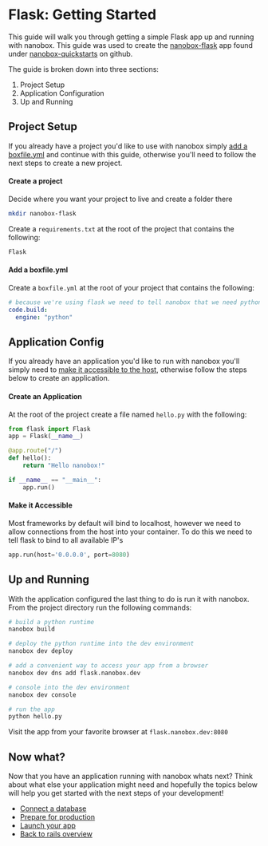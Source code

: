 # Flask: Getting Started
This guide will walk you through getting a simple Flask app up and running with nanobox. This guide was used to create the <a href="https://github.com/nanobox-quickstarts/nanobox-flask" target="\_blank">nanobox-flask</a> app found under <a href="https://github.com/nanobox-quickstarts" target="\_blank">nanobox-quickstarts</a> on github.

The guide is broken down into three sections:

1. Project Setup
2. Application Configuration
3. Up and Running

## Project Setup
If you already have a project you'd like to use with nanobox simply [add a boxfile.yml](#add-a-boxfile-yml) and continue with this guide, otherwise you'll need to follow the next steps to create a new project.

#### Create a project
Decide where you want your project to live and create a folder there

```bash
mkdir nanobox-flask
```

Create a `requirements.txt` at the root of the project that contains the following:

```txt
Flask
```

#### Add a boxfile.yml
Create a `boxfile.yml` at the root of your project that contains the following:

```yaml
# because we're using flask we need to tell nanobox that we need python in our container
code.build:
  engine: "python"
```

## Application Config
If you already have an application you'd like to run with nanobox you'll simply need to [make it accessible to the host](#make-it-accessible), otherwise follow the steps below to create an application.

#### Create an Application
At the root of the project create a file named `hello.py` with the following:

```python
from flask import Flask
app = Flask(__name__)

@app.route("/")
def hello():
    return "Hello nanobox!"

if __name__ == "__main__":
    app.run()
```

#### Make it Accessible
Most frameworks by default will bind to localhost, however we need to allow connections from the host into your container. To do this we need to tell flask to bind to all available IP's

```python
app.run(host='0.0.0.0', port=8080)
```

## Up and Running
With the application configured the last thing to do is run it with nanobox. From the project directory run the following commands:

```bash
# build a python runtime
nanobox build

# deploy the python runtime into the dev environment
nanobox dev deploy

# add a convenient way to access your app from a browser
nanobox dev dns add flask.nanobox.dev

# console into the dev environment
nanobox dev console

# run the app
python hello.py
```

Visit the app from your favorite browser at `flask.nanobox.dev:8080`

## Now what?
Now that you have an application running with nanobox whats next? Think about what else your application might need and hopefully the topics below will help you get started with the next steps of your development!

* [Connect a database](connect-a-database.html)
* [Prepare for production](prepare-for-production.html)
* [Launch your app](launch-your-app.html)
* [Back to rails overview](overview.html)
